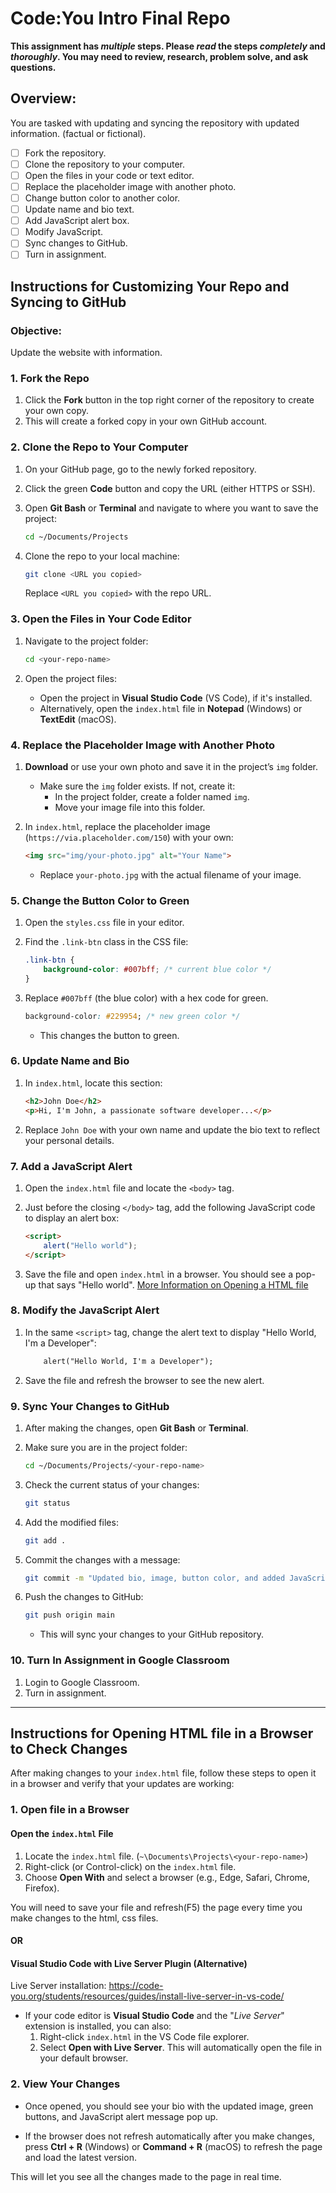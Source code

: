 # Code:You Intro Final Repo

**This assignment has *multiple* steps. Please *read* the steps *completely* and *thoroughly*. You may need to review, research, problem solve, and ask questions.**

## **Overview:**

You are tasked with updating and syncing the repository with updated information. (factual or fictional).

- [ ] Fork the repository.
- [ ] Clone the repository to your computer.
- [ ] Open the files in your code or text editor.
- [ ] Replace the placeholder image with another photo.
- [ ] Change button color to another color.
- [ ] Update name and bio text.
- [ ] Add JavaScript alert box.
- [ ] Modify JavaScript.
- [ ] Sync changes to GitHub.
- [ ] Turn in assignment.

## Instructions for Customizing Your Repo and Syncing to GitHub

### **Objective:**

Update the website with information.

### 1. **Fork the Repo**

1. Click the **Fork** button in the top right corner of the repository to create your own copy.
2. This will create a forked copy in your own GitHub account.

### 2. **Clone the Repo to Your Computer**

1. On your GitHub page, go to the newly forked repository.
2. Click the green **Code** button and copy the URL (either HTTPS or SSH).
3. Open **Git Bash** or **Terminal** and navigate to where you want to save the project:

   ```bash
   cd ~/Documents/Projects
   ```

4. Clone the repo to your local machine:

   ```bash
   git clone <URL you copied>
   ```

   Replace `<URL you copied>` with the repo URL.

### 3. **Open the Files in Your Code Editor**

1. Navigate to the project folder:

   ```bash
   cd <your-repo-name>
   ```

2. Open the project files:

   - Open the project in **Visual Studio Code** (VS Code), if it's installed.
   - Alternatively, open the `index.html` file in **Notepad** (Windows) or **TextEdit** (macOS).

### 4. **Replace the Placeholder Image with Another Photo**

1. **Download** or use your own photo and save it in the project’s `img` folder.
   - Make sure the `img` folder exists. If not, create it:
     - In the project folder, create a folder named `img`.
     - Move your image file into this folder.

2. In `index.html`, replace the placeholder image (`https://via.placeholder.com/150`) with your own:

   ```html
   <img src="img/your-photo.jpg" alt="Your Name">
   ```

   - Replace `your-photo.jpg` with the actual filename of your image.

### 5. **Change the Button Color to Green**

1. Open the `styles.css` file in your editor.
2. Find the `.link-btn` class in the CSS file:

   ```css
   .link-btn {
       background-color: #007bff; /* current blue color */
   }
   ```

3. Replace `#007bff` (the blue color) with a hex code for green.

   ```css
   background-color: #229954; /* new green color */
   ```

   - This changes the button to green.

### 6. **Update Name and Bio**

1. In `index.html`, locate this section:

   ```html
   <h2>John Doe</h2>
   <p>Hi, I'm John, a passionate software developer...</p>
   ```

2. Replace `John Doe` with your own name and update the bio text to reflect your personal details.

### 7. **Add a JavaScript Alert**

1. Open the `index.html` file and locate the `<body>` tag.
2. Just before the closing `</body>` tag, add the following JavaScript code to display an alert box:

   ```html
   <script>
       alert("Hello world");
   </script>
   ```

3. Save the file and open `index.html` in a browser. You should see a pop-up that says "Hello world". [More Information on Opening a HTML file](#Turn-In-Assignment-in-Google-Classroom)

### 8. **Modify the JavaScript Alert**

1. In the same `<script>` tag, change the alert text to display "Hello World, I'm a Developer":

   ```html
       alert("Hello World, I'm a Developer");
   ```

2. Save the file and refresh the browser to see the new alert.

### 9. **Sync Your Changes to GitHub**

1. After making the changes, open **Git Bash** or **Terminal**.
2. Make sure you are in the project folder:

   ```bash
   cd ~/Documents/Projects/<your-repo-name>
   ```

3. Check the current status of your changes:

   ```bash
   git status
   ```

4. Add the modified files:

   ```bash
   git add .
   ```

5. Commit the changes with a message:

   ```bash
   git commit -m "Updated bio, image, button color, and added JavaScript alert"
   ```

6. Push the changes to GitHub:

   ```bash
   git push origin main
   ```

   - This will sync your changes to your GitHub repository.

### 10. Turn In Assignment in Google Classroom

1. Login to Google Classroom.
2. Turn in assignment.

---

## Instructions for Opening HTML file in a Browser to Check Changes

After making changes to your `index.html` file, follow these steps to open it in a browser and verify that your updates are working:

### 1. **Open file in a Browser**

#### **Open the `index.html` File**
  
1. Locate the `index.html` file. (`~\Documents\Projects\<your-repo-name>`)
2. Right-click (or Control-click) on the `index.html` file.
3. Choose **Open With** and select a browser (e.g., Edge, Safari, Chrome, Firefox).

You will need to save your file and refresh(F5) the page every time you make changes to the html, css files.

#### **OR**

#### **Visual Studio Code with Live Server Plugin (Alternative)**

Live Server installation: https://code-you.org/students/resources/guides/install-live-server-in-vs-code/

- If your code editor is **Visual Studio Code** and the "*Live Server*" extension is installed, you can also:
  1. Right-click `index.html` in the VS Code file explorer.
  2. Select **Open with Live Server**. This will automatically open the file in your default browser.

### 2. **View Your Changes**

- Once opened, you should see your bio with the updated image, green buttons, and JavaScript alert message pop up.
  
- If the browser does not refresh automatically after you make changes, press **Ctrl + R** (Windows) or **Command + R** (macOS) to refresh the page and load the latest version.

This will let you see all the changes made to the page in real time.
